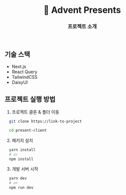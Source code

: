 <h1 align="center"> 🎁 Advent Presents </h1>
<h3 align="center">프로젝트 소개</h3> 
<br />

## 기술 스택

- Next.js
- React Query
- TailwindCSS
- DaisyUI

## 프로젝트 실행 방법

1. 프로젝트 클론 & 폴더 이동

```bash
  git clone https://link-to-project

  cd present-client
```

2. 패키지 설치

```bash
  yarn install
  # or
  npm install
```

3. 개발 서버 시작

```bash
  yarn dev
  # or
  npm run dev
```
